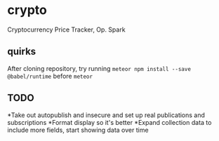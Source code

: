 # crypto
Cryptocurrency Price Tracker, Op. Spark

## quirks
After cloning repository, try running
`meteor npm install --save @babel/runtime`
before
`meteor`

## TODO
*Take out autopublish and insecure and set up real publications and subscriptions
*Format display so it's better
*Expand collection data to include more fields, start showing data over time
